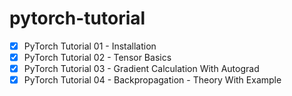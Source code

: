 # pytorch-tutorial

- [x] PyTorch Tutorial 01 - Installation
- [x] PyTorch Tutorial 02 - Tensor Basics
- [x] PyTorch Tutorial 03 - Gradient Calculation With Autograd
- [x] PyTorch Tutorial 04 - Backpropagation - Theory With Example 